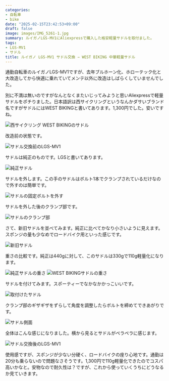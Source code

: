 ```yaml
---
categories:
- 自転車
- bike
date: "2025-02-15T23:42:53+09:00"
draft: false
image: images/IMG_5261-1.jpg
summary: ルイガノLGS-MV1にAliexpressで購入した格安軽量サドルを取付ました。
tags:
- LGS-MV1
- サドル
title: ルイガノ LGS-MV1 サドル交換 − WEST BIKING 中華軽量サドル
---
```


通勤自転車のルイガノLGS-MV1ですが、去年ブルホーン化、ホローテック化と大改造してから快適に乗れていてメンテ以外に改造はしばらくしていませんでした。

別に不満は無いのですがなんとなくまたいじってみようと思いAliexpressで軽量サドルをポチりました。日本語訳は西サイクリングというなんかダサいブランド名ですがサドルにはWEST
BIKINGと書いてあります。1,300円でした。安いですね。

![西サイクリング WEST BIKINGのサドル](./images/IMG_5255-1.jpg) 

改造前の状態です。

![サドル交換前のLGS-MV1](./images/IMG_5253-1.jpg)

サドルは純正のものです。LGSと書いてあります。

![純正サドル](./images/IMG_5254-1.jpg)

サドルを外します。この手のサドルはボルト1本でクランプされているだけなので外すのは簡単です。

![サドルの固定ボルトを外す](./images/IMG_5256.JPG)

サドルを外した後のクランプ部です。

![サドルのクランプ部](./images/IMG_5257-1.jpg)

さて、新旧サドルを並べてみます。純正に比べてかなり小さいように見えます。スポンジの量も少なめでロードバイク用といった感じです。

![新旧サドル](./images/IMG_5260-1.jpg)

重さの比較です。純正は440gに対して、このサドルは330gで110g軽量化になります。

![純正サドルの重さ](./images/IMG_5259-1.jpg) ![WEST BIKINGサドルの重さ](./images/IMG_5258-1.jpg)

サドルを付けてみます。スポーティーでなかなかかっこいいです。

![取付けたサドル](./images/IMG_5261-1.jpg)

クランプ部のギザギザをずらして角度を調整したらボルトを締めてできあがりです。

![サドル側面](./images/IMG_5263-1.jpg)

全体はこんな感じになりました。横から見るとサドルがペラペラに感じます。

![サドル交換後のLGS-MV1](./images/IMG_5264-1.jpg)

使用感ですが、スポンジが少ない分硬く、ロードバイクの座り心地です。通勤は20分も乗らないので問題なさそうです。1,300円で110g軽量化できたのでコスパ高いかなと。安物なので耐久性は？ですが、これから使っていくうちにどうなるか見ていきます。
